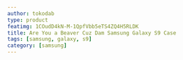 ```yaml
---
author: tokodab
type: product
featimg: 1COudD4kN-M-1QpfVbb5eTS4ZQ4H5RLDK
title: Are You a Beaver Cuz Dam Samsung Galaxy S9 Case
tags: [samsung, galaxy, s9]
category: [samsung]
---
```

